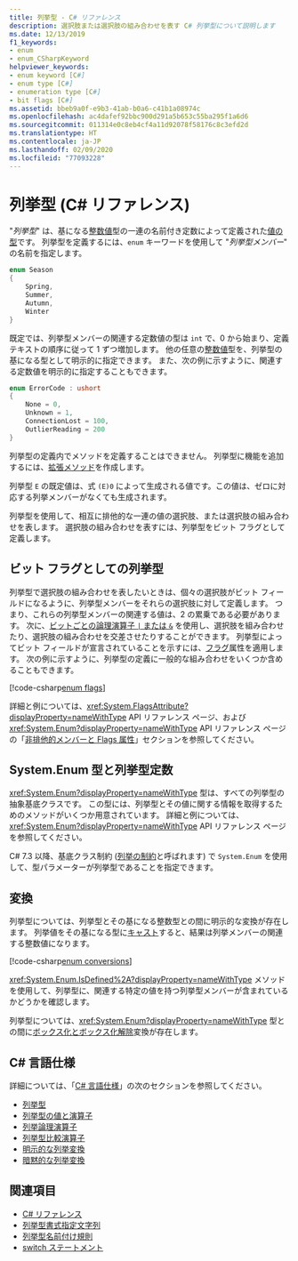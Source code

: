 ```yaml
---
title: 列挙型 - C# リファレンス
description: 選択肢または選択肢の組み合わせを表す C# 列挙型について説明します
ms.date: 12/13/2019
f1_keywords:
- enum
- enum_CSharpKeyword
helpviewer_keywords:
- enum keyword [C#]
- enum type [C#]
- enumeration type [C#]
- bit flags [C#]
ms.assetid: bbeb9a0f-e9b3-41ab-b0a6-c41b1a08974c
ms.openlocfilehash: ac4dafef92bbc900d291a5b653c55ba295f1a6d6
ms.sourcegitcommit: 011314e0c8eb4cf4a11d92078f58176c8c3efd2d
ms.translationtype: HT
ms.contentlocale: ja-JP
ms.lasthandoff: 02/09/2020
ms.locfileid: "77093228"
---
```

# <a name="enumeration-types-c-reference"></a>列挙型 (C# リファレンス)

"*列挙型*" は、基になる[整数値](integral-numeric-types.md)型の一連の名前付き定数によって定義された[値の型](value-types.md)です。 列挙型を定義するには、`enum` キーワードを使用して "*列挙型メンバー*" の名前を指定します。

```csharp
enum Season
{
    Spring,
    Summer,
    Autumn,
    Winter
}
```

既定では、列挙型メンバーの関連する定数値の型は `int` で、0 から始まり、定義テキストの順序に従って 1 ずつ増加します。 他の任意の[整数値](integral-numeric-types.md)型を、列挙型の基になる型として明示的に指定できます。 また、次の例に示すように、関連する定数値を明示的に指定することもできます。

```csharp
enum ErrorCode : ushort
{
    None = 0,
    Unknown = 1,
    ConnectionLost = 100,
    OutlierReading = 200
}
```

列挙型の定義内でメソッドを定義することはできません。 列挙型に機能を追加するには、[拡張メソッド](../../programming-guide/classes-and-structs/extension-methods.md)を作成します。

列挙型 `E` の既定値は、式 `(E)0` によって生成される値です。この値は、ゼロに対応する列挙メンバーがなくても生成されます。

列挙型を使用して、相互に排他的な一連の値の選択肢、または選択肢の組み合わせを表します。 選択肢の組み合わせを表すには、列挙型をビット フラグとして定義します。

## <a name="enumeration-types-as-bit-flags"></a>ビット フラグとしての列挙型

列挙型で選択肢の組み合わせを表したいときは、個々の選択肢がビット フィールドになるように、列挙型メンバーをそれらの選択肢に対して定義します。 つまり、これらの列挙型メンバーの関連する値は、2 の累乗である必要があります。 次に、[ビットごとの論理演算子 `|` または `&`](../operators/bitwise-and-shift-operators.md#enumeration-logical-operators) を使用し、選択肢を組み合わせたり、選択肢の組み合わせを交差させたりすることができます。 列挙型によってビット フィールドが宣言されていることを示すには、[フラグ](xref:System.FlagsAttribute)属性を適用します。 次の例に示すように、列挙型の定義に一般的な組み合わせをいくつか含めることもできます。

[!code-csharp[enum flags](~/samples/csharp/language-reference/builtin-types/EnumType.cs#Flags)]

詳細と例については、<xref:System.FlagsAttribute?displayProperty=nameWithType> API リファレンス ページ、および <xref:System.Enum?displayProperty=nameWithType> API リファレンス ページの「[非排他的メンバーと Flags 属性](/dotnet/api/system.enum#non-exclusive-members-and-the-flags-attribute)」セクションを参照してください。

## <a name="the-systemenum-type-and-enum-constraint"></a>System.Enum 型と列挙型定数

<xref:System.Enum?displayProperty=nameWithType> 型は、すべての列挙型の抽象基底クラスです。 この型には、列挙型とその値に関する情報を取得するためのメソッドがいくつか用意されています。 詳細と例については、<xref:System.Enum?displayProperty=nameWithType> API リファレンス ページを参照してください。

C# 7.3 以降、基底クラス制約 ([列挙の制約](../../programming-guide/generics/constraints-on-type-parameters.md#enum-constraints)と呼ばれます) で `System.Enum` を使用して、型パラメーターが列挙型であることを指定できます。

## <a name="conversions"></a>変換

列挙型については、列挙型とその基になる整数型との間に明示的な変換が存在します。 列挙値をその基になる型に[キャスト](../operators/type-testing-and-cast.md#cast-operator-)すると、結果は列挙メンバーの関連する整数値になります。

[!code-csharp[enum conversions](~/samples/csharp/language-reference/builtin-types/EnumType.cs#Conversions)]

<xref:System.Enum.IsDefined%2A?displayProperty=nameWithType> メソッドを使用して、列挙型に、関連する特定の値を持つ列挙型メンバーが含まれているかどうかを確認します。

列挙型については、<xref:System.Enum?displayProperty=nameWithType> 型との間に[ボックス化とボックス化解除](../../programming-guide/types/boxing-and-unboxing.md)変換が存在します。

## <a name="c-language-specification"></a>C# 言語仕様

詳細については、「[C# 言語仕様](~/_csharplang/spec/introduction.md)」の次のセクションを参照してください。

- [列挙型](~/_csharplang/spec/enums.md)
- [列挙型の値と演算子](~/_csharplang/spec/enums.md#enum-values-and-operations)
- [列挙論理演算子](~/_csharplang/spec/expressions.md#enumeration-logical-operators)
- [列挙型比較演算子](~/_csharplang/spec/expressions.md#enumeration-comparison-operators)
- [明示的な列挙変換](~/_csharplang/spec/conversions.md#explicit-enumeration-conversions)
- [暗黙的な列挙変換](~/_csharplang/spec/conversions.md#implicit-enumeration-conversions)

## <a name="see-also"></a>関連項目

- [C# リファレンス](../index.md)
- [列挙型書式指定文字列](../../../standard/base-types/enumeration-format-strings.md)
- [列挙型名前付け規則](../../../standard/design-guidelines/names-of-classes-structs-and-interfaces.md#naming-enumerations)
- [switch ステートメント](../keywords/switch.md)

